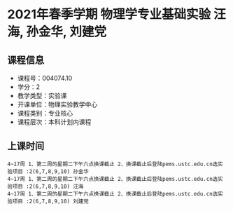 # 2021年春季学期 物理学专业基础实验 汪海, 孙金华, 刘建党






## 课程信息

- 课程号：004074.10
- 学分：2
- 教学类型：实验课
- 开课单位：物理实验教学中心
- 课程类别：专业核心
- 课程层次：本科计划内课程

## 上课时间

```
4~17周 1、第二周的星期二下午六点换课截止 2、换课截止后登陆pems.ustc.edu.cn选实验项目 :2(6,7,8,9,10) 孙金华
4~17周 1、第二周的星期二下午六点换课截止 2、换课截止后登陆pems.ustc.edu.cn选实验项目 :2(6,7,8,9,10) 汪海
4~17周 1、第二周的星期二下午六点换课截止 2、换课截止后登陆pems.ustc.edu.cn选实验项目 :2(6,7,8,9,10) 刘建党
```

